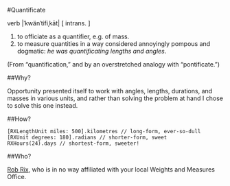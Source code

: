 #Quantificate

verb |ˈkwänˈtifiˌkāt| [ intrans. ]

1. to officiate as a quantifier, e.g. of mass.
2. to measure quantities in a way considered annoyingly pompous and dogmatic: *he was quantificating lengths and angles*.

(From “quantification,” and by an overstretched analogy with “pontificate.”)

##Why?

Opportunity presented itself to work with angles, lengths, durations, and masses in various units, and rather than solving the problem at hand I chose to solve this one instead.

##How?

	[RXLengthUnit miles: 500].kilometres // long-form, ever-so-dull
	[RXUnit degrees: 180].radians // shorter-form, sweet
	RXHours(24).days // shortest-form, sweeter!

##Who?

[Rob Rix](http://github.com/robrix), who is in no way affiliated with your local Weights and Measures Office.
